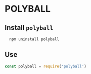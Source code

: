 POLYBALL
=============

Install `polyball` 
-------------
```
  npm uninstall polyball
```

Use
-------------
```js
const polyball = require('polyball')


```